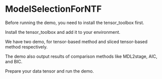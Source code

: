 # ModelSelectionForNTF

Before running the demo, you need to install the tensor_toolbox first.

Install the tensor_toolbox and add it to your environment.

We have two demo, for tensor-based method and sliced tensor-based method respectively.

The demo also output results of comparison methods like MDL2stage, AIC, and BIC.

Prepare your data tensor and run the demo.
